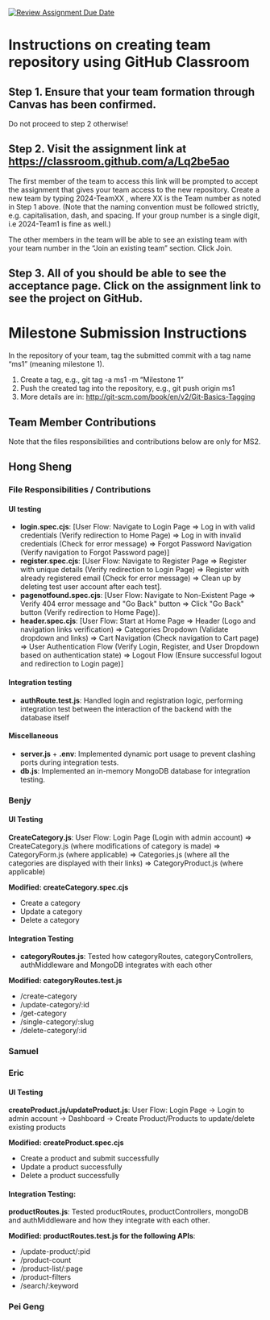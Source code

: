 [![Review Assignment Due Date](https://classroom.github.com/assets/deadline-readme-button-22041afd0340ce965d47ae6ef1cefeee28c7c493a6346c4f15d667ab976d596c.svg)](https://classroom.github.com/a/Lq2be5ao)
# Instructions on creating team repository using GitHub Classroom
## Step 1. Ensure that your team formation through Canvas has been confirmed.
Do not proceed to step 2 otherwise!

## Step 2. Visit the assignment link at https://classroom.github.com/a/Lq2be5ao
The first member of the team to access this link will be prompted to accept the assignment that gives your team access to the new repository.
Create a new team by typing 2024-TeamXX , where XX is the Team number as noted in Step 1 above. 
(Note that the naming convention must be followed strictly, e.g. capitalisation, dash, and spacing. 
If your group number is a single digit, i.e 2024-Team1 is fine as well.)

The other members in the team will be able to see an existing team with your team number in the “Join an existing team” section. Click Join.

## Step 3. All of you should be able to see the acceptance page. Click on the assignment link to see the project on GitHub.

# Milestone Submission Instructions
In the repository of your team, tag the submitted commit with a tag name “ms1” (meaning milestone 1). 
1. Create a tag, e.g., git tag -a ms1 -m “Milestone 1”
2. Push the created tag into the repository, e.g., git push origin ms1
3. More details are in: http://git-scm.com/book/en/v2/Git-Basics-Tagging

## Team Member Contributions
Note that the files responsibilities and contributions below are only for MS2.

## Hong Sheng

### File Responsibilities / Contributions

#### UI testing
- **login.spec.cjs**: [User Flow: Navigate to Login Page => Log in with valid credentials (Verify redirection to Home Page) => Log in with invalid credentials (Check for error message) => Forgot Password Navigation (Verify navigation to Forgot Password page)]
- **register.spec.cjs**: [User Flow: Navigate to Register Page => Register with unique details (Verify redirection to Login Page) => Register with already registered email (Check for error message) => Clean up by deleting test user account after each test].
- **pagenotfound.spec.cjs**: [User Flow: Navigate to Non-Existent Page => Verify 404 error message and "Go Back" button => Click "Go Back" button (Verify redirection to Home Page)].
- **header.spec.cjs**: [User Flow: Start at Home Page => Header (Logo and navigation links verification) => Categories Dropdown (Validate dropdown and links) => Cart Navigation (Check navigation to Cart page) => User Authentication Flow (Verify Login, Register, and User Dropdown based on authentication state) => Logout Flow (Ensure successful logout and redirection to Login page)]

#### Integration testing
- **authRoute.test.js**: Handled login and registration logic, performing integration test between the interaction of the backend with the database itself

#### Miscellaneous
- **server.js** + **.env**: Implemented dynamic port usage to prevent clashing ports during integration tests.
- **db.js**: Implemented an in-memory MongoDB database for integration testing.

### Benjy

#### UI Testing
**CreateCategory.js**: User Flow: Login Page (Login with admin account) => CreateCategory.js (where modifications of category is made) => CategoryForm.js (where applicable) => Categories.js (where all the categories are displayed with their links) => CategoryProduct.js (where applicable)

**Modified: createCategory.spec.cjs**
- Create a category
- Update a category
- Delete a category


#### Integration Testing
- **categoryRoutes.js**: Tested how categoryRoutes, categoryControllers, authMiddleware and MongoDB integrates with each other

**Modified: categoryRoutes.test.js**
- /create-category
- /update-category/:id
- /get-category
- /single-category/:slug
- /delete-category/:id

### Samuel

### Eric

#### UI Testing
**createProduct.js/updateProduct.js**: User Flow: Login Page -> Login to admin account -> Dashboard -> Create Product/Products to update/delete existing products

**Modified: createProduct.spec.cjs**
- Create a product and submit successfully
- Update a product successfully
- Delete a product successfully

#### Integration Testing: 
**productRoutes.js**: Tested productRoutes, productControllers, mongoDB and authMiddleware and how they integrate with each other.

**Modified: productRoutes.test.js for the following APIs**:
- /update-product/:pid
- /product-count
- /product-list/:page
- /product-filters
- /search/:keyword

### Pei Geng
